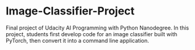 # Image-Classifier-Project
Final project of Udacity AI Programming with Python Nanodegree.  In this project, students first develop code for an image classifier built with PyTorch, then convert it into a command line application.

